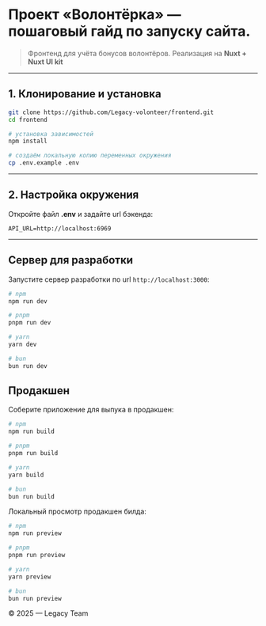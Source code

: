 # Проект «Волонтёрка» — пошаговый гайд по запуску сайта.

> Фронтенд для учёта бонусов волонтёров. Реализация на **Nuxt + Nuxt UI kit**

---

## 1. Клонирование и установка

```bash
git clone https://github.com/Legacy-volonteer/frontend.git
cd frontend

# установка зависимостей
npm install

# создаём локальную копию переменных окружения
cp .env.example .env
```

---

## 2. Настройка окружения

Откройте файл **.env** и задайте url бэкенда:

```dotenv
API_URL=http://localhost:6969
```

---

## Сервер для разработки

Запустите сервер разработки по url `http://localhost:3000`:

```bash
# npm
npm run dev

# pnpm
pnpm run dev

# yarn
yarn dev

# bun
bun run dev
```

## Продакшен

Соберите приложение для выпука в продакшен:

```bash
# npm
npm run build

# pnpm
pnpm run build

# yarn
yarn build

# bun
bun run build
```

Локальный просмотр продакшен билда:

```bash
# npm
npm run preview

# pnpm
pnpm run preview

# yarn
yarn preview

# bun
bun run preview
```

© 2025 — Legacy Team
